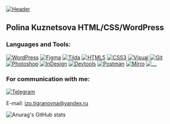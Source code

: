 [![Header](https://github.com/Polina-Kuznetsova-html-css/Polina-Kuznetsova-html-css/blob/main/assets/logo.png)](https://github.com/Polina-Kuznetsova-html-css)

## Polina Kuznetsova HTML/CSS/WordPress

### Languages and Tools:
[![WordPress](https://img.shields.io/badge/-WordPress-121440??style=for-the-badge&logo=WordPress&logoColor=47c5fb)](https://github.com/polina-kuznetsova-html-css)
[![Figma](https://img.shields.io/badge/-Figma-121440??style=for-the-badge&logo=Figma&logoColor=ffffff)](https://github.com/Polina-Kuznetsova-html-css)
[![Tilda](https://img.shields.io/badge/-Tilda-121440??style=for-the-badge&logo=Tilda&logoColor=ffffff)](https://github.com/Polina-Kuznetsova-html-css)
[![HTML5](https://img.shields.io/badge/-HTML5-121440??style=for-the-badge&logo=html5&logoColor=FD6A02)](https://github.com/Polina-Kuznetsova-html-css)
[![CSS3](https://img.shields.io/badge/-CSS3-121440??style=for-the-badge&logo=css3&logoColor=265eaa)](https://github.com/Polina-Kuznetsova-html-css)
[![Visual](https://img.shields.io/badge/-Visual_Studio_Code-121440??style=for-the-badge&logo=Visualstudiocode&logoColor=47c5fb)](https://github.com/Polina-Kuznetsova-html-css)
[![Git](https://img.shields.io/badge/-Git-121440??style=for-the-badge&logo=Git&logoColor=f43010)](https://github.com/Polina-Kuznetsova-html-css)
[![Photoshop](https://img.shields.io/badge/-Photoshop-121440??style=for-the-badge&logo=Photoshop&logoColor=1E213D)](https://github.com/Polina-Kuznetsova-html-css)
[![InDesign](https://img.shields.io/badge/-InDesign-121440??style=for-the-badge&logo=Indesign&logoColor=1E213D)](https://github.com/Polina-Kuznetsova-html-css)
[![Devtools](https://img.shields.io/badge/-Devtools-121440??style=for-the-badge&logo=Devtools&logoColor=1E213D)](https://github.com/Polina-Kuznetsova-html-css)
[![Postman](https://img.shields.io/badge/-Postman-121440??style=for-the-badge&logo=Postman&logoColor=1E213D)](https://github.com/Polina-Kuznetsova-html-css)
[![Mirro](https://img.shields.io/badge/-Mirro-121440??style=for-the-badge&logo=Mirro&logoColor=1E213D)](https://github.com/Polina-Kuznetsova-html-css)
[![...](https://img.shields.io/badge/-...-121440?style=for-the-badge&logo=...&logoColor=ffffff)](https://github.com/Polina-Kuznetsova-html-css?tab=repositories)

### For communication with me:
[![Telegram](https://img.shields.io/badge/-Telegram-24292f??style=for-the-badge&logo=Telegram&logoColor=47c5fb)](https://t.me/ForsFortis)

E-mail: izo.tigranovna@yandex.ru

![Anurag's GitHub stats](https://github-readme-stats.vercel.app/api?username=Polina-Kuznetsova-html-css&hide=issues,contribs&show_icons=true&theme=cobalt)
